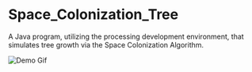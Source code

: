 # Space_Colonization_Tree
A Java program, utilizing the processing development environment, that simulates tree growth via the Space Colonization Algorithm.

![Demo Gif](spaceColonizationTree.gif)
